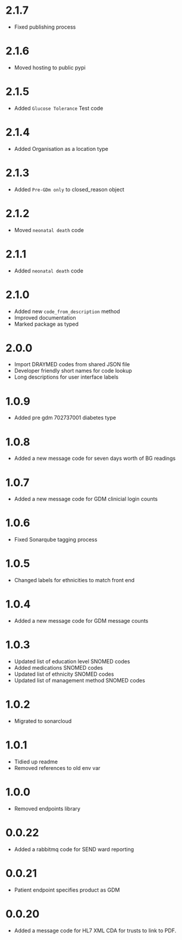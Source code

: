 # 2.1.7
- Fixed publishing process

# 2.1.6
- Moved hosting to public pypi

# 2.1.5
- Added `Glucose Tolerance` Test code

# 2.1.4
- Added Organisation as a location type

# 2.1.3
- Added `Pre-GDm only` to closed_reason object

# 2.1.2
- Moved `neonatal death` code

# 2.1.1
- Added `neonatal death` code

# 2.1.0
- Added new `code_from_description` method
- Improved documentation
- Marked package as typed

# 2.0.0
- Import DRAYMED codes from shared JSON file
- Developer friendly short names for code lookup
- Long descriptions for user interface labels

# 1.0.9
- Added pre gdm 702737001 diabetes type

# 1.0.8
- Added a new message code for seven days worth of BG readings

# 1.0.7
- Added a new message code for GDM clinicial login counts

# 1.0.6
- Fixed Sonarqube tagging process

# 1.0.5
- Changed labels for ethnicities to match front end

# 1.0.4
- Added a new message code for GDM message counts

# 1.0.3
- Updated list of education level SNOMED codes
- Added medications SNOMED codes
- Updated list of ethnicity SNOMED codes
- Updated list of management method SNOMED codes

# 1.0.2
- Migrated to sonarcloud

# 1.0.1
- Tidied up readme
- Removed references to old env var

# 1.0.0
- Removed endpoints library

# 0.0.22
- Added a rabbitmq code for SEND ward reporting

# 0.0.21
- Patient endpoint specifies product as GDM

# 0.0.20
- Added a message code for HL7 XML CDA for trusts to link to PDF.
